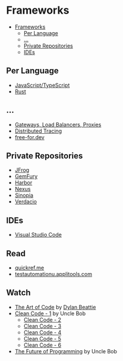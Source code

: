 # Frameworks

<!-- TOC -->

- [Frameworks](#frameworks)
  - [Per Language](#per-language)
  - [...](#)
  - [Private Repositories](#private-repositories)
  - [IDEs](#ides)

<!-- /TOC -->

## Per Language

* [JavaScript/TypeScript](lang/js.md)
* [Rust](lang/rust.md)

## ...

* [Gateways, Load Balancers, Proxies](gws-lbs-proxies.md)
* [Distributed Tracing](distributed-tracing.md)
* [free-for.dev](https://free-for.dev/)


## Private Repositories

* [JFrog](https://jfrog.com/)
* [GemFury](https://gemfury.com)
* [Harbor](https://goharbor.io)
* [Nexus](https://www.sonatype.com/product-nexus-repository)
* [Sinopia](https://github.com/rlidwka/sinopia)
* [Verdacio](https://verdaccio.org)


## IDEs

* [Visual Studio Code](ides/vscode.md)



## Read

* [quickref.me](https://quickref.me)
* [testautomationu.applitools.com](https://testautomationu.applitools.com/)

## Watch

* [The Art of Code](https://www.youtube.com/watch?v=6avJHaC3C2U) by [Dylan Beattie](https://dylanbeattie.net/)
* [Clean Code - 1](https://www.youtube.com/watch?v=7EmboKQH8lM) by Uncle Bob
  * [Clean Code - 2](https://www.youtube.com/watch?v=2a_ytyt9sf8)
  * [Clean Code - 3](https://www.youtube.com/watch?v=Qjywrq2gM8o)
  * [Clean Code - 4](https://www.youtube.com/watch?v=58jGpV2Cg50)
  * [Clean Code - 5](https://www.youtube.com/watch?v=sn0aFEMVTpA)
  * [Clean Code - 6](https://www.youtube.com/watch?v=l-gF0vDhJVI)
* [The Future of Programming](https://www.youtube.com/watch?v=ecIWPzGEbFc) by Uncle Bob

<!-- https://readthedocs.org/
https://keepachangelog.com/en/1.0.0/

https://smallpdf.com/word-to-pdf

https://sethrobertson.github.io/GitFixUm/fixup.html -->

<!-- https://multipass.run/ -->
